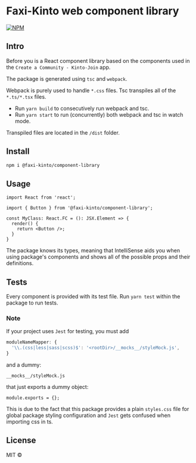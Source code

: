 # Faxi-Kinto web component library

[![NPM](https://img.shields.io/npm/v/@faxi-kinto/component-library.svg)](https://www.npmjs.com/package/@faxi-kinto/component-library)

## Intro

Before you is a React component library based on the components used in the `Create a Community - Kinto-Join` app.

The package is generated using `tsc` and `webpack`.

Webpack is purely used to handle `*.css` files. Tsc transpiles all of the `*.ts/*.tsx` files.

- Run `yarn build` to consecutively run webpack and tsc.
- Run `yarn start` to run (concurrently) both webpack and tsc in watch mode.

Transpiled files are located in the `/dist` folder.

## Install

```bash
npm i @faxi-kinto/component-library
```

## Usage

```tsx
import React from 'react';

import { Button } from '@faxi-kinto/component-library';

const MyClass: React.FC = (): JSX.Element => {
  render() {
    return <Button />;
  }
}
```

The package knows its types, meaning that IntelliSense aids you when using package's components and shows all of the possible props and their definitions.

## Tests

Every component is provided with its test file. Run `yarn test` within the package to run tests.

### Note

If your project uses `Jest` for testing, you must add

```js
moduleNameMapper: {
  '\\.(css|less|sass|scss)$': '<rootDir>/__mocks__/styleMock.js',
}
```

and a dummy:

`__mocks__/styleMock.js`

that just exports a dummy object:

`module.exports = {};`

This is due to the fact that this package provides a plain `styles.css` file for global package styling configuration and `Jest` gets confused when importing css in ts.

## License

MIT ©
